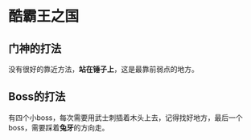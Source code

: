
# 酷霸王之国

## 门神的打法

没有很好的靠近方法，**站在锤子上**，这是最靠前弱点的地方。

## Boss的打法

有四个小boss，每次需要用武士刺插着木头上去，记得找好地方，最后一个boss，需要踩着**兔牙**的方向走。
